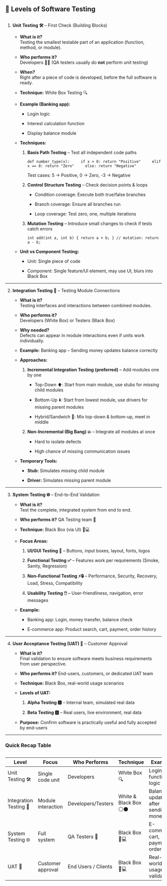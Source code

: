 ##   

## 🧩 Levels of Software Testing

## 

1.  **Unit Testing 🛠️** – First Check (Building Blocks)
    
    *   **What is it?**  
        Testing the smallest testable part of an application (function, method, or module).
        
    *   **Who performs it?**  
        Developers 👨‍💻 (QA testers usually do **not** perform unit testing)
        
    *   **When?**  
        Right after a piece of code is developed, before the full software is ready.
        
    *   **Technique:** White Box Testing 🔍
        
    *   **Example (Banking app):**
        
        *   Login logic
            
        *   Interest calculation function
            
        *   Display balance module
            
    *   **Techniques:**
        
        1.  **Basis Path Testing** – Test all independent code paths
            
            `def number_type(x):     if x > 0: return "Positive"     elif x == 0: return "Zero"     else: return "Negative"`
            
            Test cases: 5 → Positive, 0 → Zero, -3 → Negative
            
        2.  **Control Structure Testing** – Check decision points & loops
            
            *   Condition coverage: Execute both true/false branches
                
            *   Branch coverage: Ensure all branches run
                
            *   Loop coverage: Test zero, one, multiple iterations
                
        3.  **Mutation Testing** – Introduce small changes to check if tests catch errors
            
            `int add(int a, int b) { return a + b; } // mutation: return a - b;`
            
    *   **Unit vs Component Testing:**
        
        *   Unit: Single piece of code
            
        *   Component: Single feature/UI element, may use UI, blurs into Black Box
            

* * *

2.  **Integration Testing 🔗** – Testing Module Connections
    
    *   **What is it?**  
        Testing interfaces and interactions between combined modules.
        
    *   **Who performs it?**  
        Developers (White Box) or Testers (Black Box)
        
    *   **Why needed?**  
        Defects can appear in module interactions even if units work individually.
        
    *   **Example:** Banking app – Sending money updates balance correctly
        
    *   **Approaches:**
        
        1.  **Incremental Integration Testing (preferred)** – Add modules one by one
            
            *   Top-Down ⬆️: Start from main module, use stubs for missing child modules
                
            *   Bottom-Up ⬇️: Start from lowest module, use drivers for missing parent modules
                
            *   Hybrid/Sandwich 🥪: Mix top-down & bottom-up, meet in middle
                
        2.  **Non-Incremental (Big Bang) 💥** – Integrate all modules at once
            
            *   Hard to isolate defects
                
            *   High chance of missing communication issues
                
    *   **Temporary Tools:**
        
        *   **Stub:** Simulates missing child module
            
        *   **Driver:** Simulates missing parent module
            

* * *

3.  **System Testing 🌐** – End-to-End Validation
    
    *   **What is it?**  
        Test the complete, integrated system from end to end.
        
    *   **Who performs it?** QA Testing team 🧪
        
    *   **Technique:** Black Box (via UI) 🚫💻
        
    *   **Focus Areas:**
        
        1.  **UI/GUI Testing 🎨** – Buttons, input boxes, layout, fonts, logos
            
        2.  **Functional Testing ✅** – Features work per requirements (Smoke, Sanity, Regression)
            
        3.  **Non-Functional Testing ⚡🔒** – Performance, Security, Recovery, Load, Stress, Compatibility
            
        4.  **Usability Testing 🖱️** – User-friendliness, navigation, error messages
            
    *   **Example:**
        
        *   Banking app: Login, money transfer, balance check
            
        *   E-commerce app: Product search, cart, payment, order history
            

* * *

4.  **User Acceptance Testing (UAT) 👥** – Customer Approval
    
    *   **What is it?**  
        Final validation to ensure software meets business requirements from user perspective.
        
    *   **Who performs it?** End-users, customers, or dedicated UAT team
        
    *   **Technique:** Black Box, real-world usage scenarios
        
    *   **Levels of UAT:**
        
        1.  **Alpha Testing 🅰️** – Internal team, simulated real data
            
        2.  **Beta Testing 🅱️** – Real users, live environment, real data
            
    *   **Purpose:** Confirm software is practically useful and fully accepted by end-users
        

* * *

### Quick Recap Table

## 

| Level | Focus | Who Performs | Technique | Example |
| --- | --- | --- | --- | --- |
| Unit Testing 🛠️ | Single code unit | Developers | White Box 🔍 | Login function logic |
| Integration Testing 🔗 | Module interaction | Developers/Testers | White & Black Box ⚪⚫ | Balance updates after sending money |
| System Testing 🌐 | Full system | QA Testers 🧪 | Black Box 🚫💻 | E-commerce cart, payment, order flow |
| UAT 👥 | Customer approval | End Users / Clients | Black Box 🚫💻 | Real-world usage validation |
